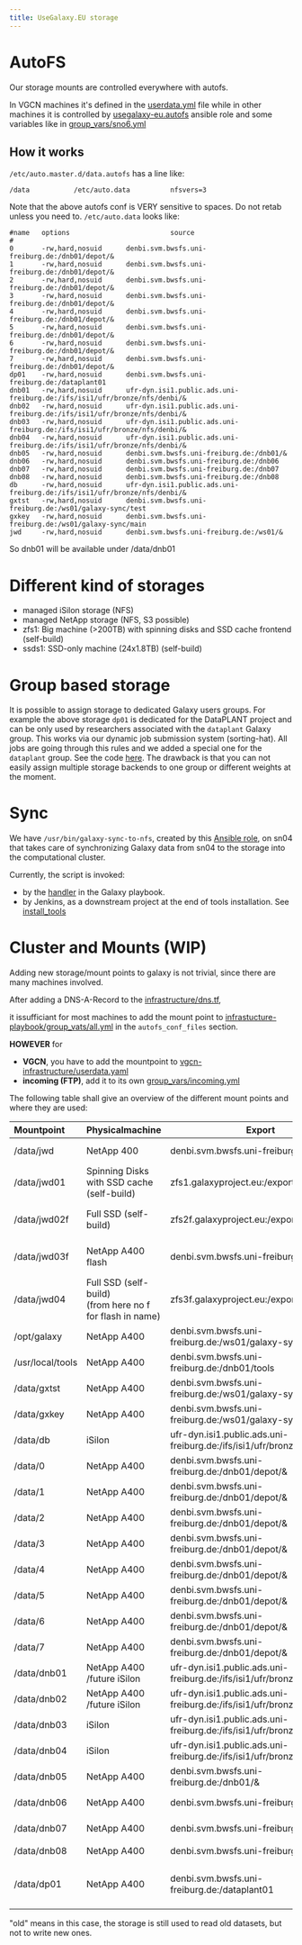 ```yaml
---
title: UseGalaxy.EU storage
---
```

# AutoFS

Our storage mounts are controlled everywhere with autofs.

In VGCN machines it's defined in the [userdata.yml](https://github.com/usegalaxy-eu/vgcn-infrastructure/blob/master/userdata.yaml)
file while in other machines it is controlled by [usegalaxy-eu.autofs](https://github.com/usegalaxy-eu/ansible-autofs) ansible role and
some variables like in [group_vars/sno6.yml](https://github.com/usegalaxy-eu/infrastructure-playbook/blob/4e6121da8af500dfe878c312243be49807ac5f48/group_vars/sn06.yml#L18)

## How it works

`/etc/auto.master.d/data.autofs` has a line like:

```
/data           /etc/auto.data          nfsvers=3
```

Note that the above autofs conf is VERY sensitive to spaces. Do not retab unless you need to. `/etc/auto.data` looks like:

```
#name   options                         source
#
0       -rw,hard,nosuid      denbi.svm.bwsfs.uni-freiburg.de:/dnb01/depot/&
1       -rw,hard,nosuid      denbi.svm.bwsfs.uni-freiburg.de:/dnb01/depot/&
2       -rw,hard,nosuid      denbi.svm.bwsfs.uni-freiburg.de:/dnb01/depot/&
3       -rw,hard,nosuid      denbi.svm.bwsfs.uni-freiburg.de:/dnb01/depot/&
4       -rw,hard,nosuid      denbi.svm.bwsfs.uni-freiburg.de:/dnb01/depot/&
5       -rw,hard,nosuid      denbi.svm.bwsfs.uni-freiburg.de:/dnb01/depot/&
6       -rw,hard,nosuid      denbi.svm.bwsfs.uni-freiburg.de:/dnb01/depot/&
7       -rw,hard,nosuid      denbi.svm.bwsfs.uni-freiburg.de:/dnb01/depot/&
dp01    -rw,hard,nosuid      denbi.svm.bwsfs.uni-freiburg.de:/dataplant01
dnb01   -rw,hard,nosuid      ufr-dyn.isi1.public.ads.uni-freiburg.de:/ifs/isi1/ufr/bronze/nfs/denbi/&
dnb02   -rw,hard,nosuid      ufr-dyn.isi1.public.ads.uni-freiburg.de:/ifs/isi1/ufr/bronze/nfs/denbi/&
dnb03   -rw,hard,nosuid      ufr-dyn.isi1.public.ads.uni-freiburg.de:/ifs/isi1/ufr/bronze/nfs/denbi/&
dnb04   -rw,hard,nosuid      ufr-dyn.isi1.public.ads.uni-freiburg.de:/ifs/isi1/ufr/bronze/nfs/denbi/&
dnb05   -rw,hard,nosuid      denbi.svm.bwsfs.uni-freiburg.de:/dnb01/&
dnb06   -rw,hard,nosuid      denbi.svm.bwsfs.uni-freiburg.de:/dnb06
dnb07   -rw,hard,nosuid      denbi.svm.bwsfs.uni-freiburg.de:/dnb07
dnb08   -rw,hard,nosuid      denbi.svm.bwsfs.uni-freiburg.de:/dnb08
db      -rw,hard,nosuid      ufr-dyn.isi1.public.ads.uni-freiburg.de:/ifs/isi1/ufr/bronze/nfs/denbi/&
gxtst   -rw,hard,nosuid      denbi.svm.bwsfs.uni-freiburg.de:/ws01/galaxy-sync/test
gxkey   -rw,hard,nosuid      denbi.svm.bwsfs.uni-freiburg.de:/ws01/galaxy-sync/main
jwd     -rw,hard,nosuid      denbi.svm.bwsfs.uni-freiburg.de:/ws01/&
```

So dnb01 will be available under /data/dnb01

# Different kind of storages

* managed iSilon storage (NFS)
* managed NetApp storage (NFS, S3 possible)
* zfs1: Big machine (>200TB) with spinning disks and SSD cache frontend (self-build)
* ssds1: SSD-only machine (24x1.8TB) (self-build)

# Group based storage

It is possible to assign storage to dedicated Galaxy users groups. For example the above storage `dp01` is dedicated for the DataPLANT project
and can be only used by researchers associated with the `dataplant` Galaxy group.
This works via our dynamic job submission system (sorting-hat). All jobs are going through this rules and we added a special one for the `dataplant`
group. See the code [here](https://github.com/usegalaxy-eu/sorting-hat/pull/9/files#diff-383169e44c84e4fdd975aa09423aa5152bd87e5fc2fd7482acad1caa071d131aR149). The drawback is that you can not easily assign multiple storage backends
to one group or different weights at the moment.

# Sync

We have `/usr/bin/galaxy-sync-to-nfs`, created by this [Ansible role](https://github.com/usegalaxy-eu/infrastructure-playbook/blob/master/roles/usegalaxy-eu.rsync-to-nfs/tasks/main.yml), on sn04 that takes care of synchronizing Galaxy data from sn04 to the storage into the computational cluster.

Currently, the script is invoked:

* by the [handler](https://github.com/usegalaxy-eu/infrastructure-playbook/blob/4e6121da8af500dfe878c312243be49807ac5f48/sn06.yml#L57) in the Galaxy playbook.
* by Jenkins, as a downstream project at the end of tools installation. See [install_tools](https://build.galaxyproject.eu/job/usegalaxy-eu/job/install-tools/)

# Cluster and Mounts (WIP)

Adding new storage/mount points to galaxy is not trivial, since there are many machines involved.

After adding a DNS-A-Record to the [infrastructure/dns.tf](https://github.com/mira-miracoli/infrastructure/blob/main/dns.tf),

it issufficiant for most machines to add the mount point to [infrastucture-playbook/group_vats/all.yml](https://github.com/usegalaxy-eu/infrastructure-playbook/blob/master/group_vars/all.yml) in the `autofs_conf_files` section.

**HOWEVER** for

* **VGCN**, you have to add the mountpoint to [vgcn-infrastructure/userdata.yaml](https://github.com/usegalaxy-eu/vgcn-infrastructure/blob/main/userdata.yaml)
* **incoming (FTP)**, add it to its own [group_vars/incoming.yml](https://github.com/usegalaxy-eu/infrastructure-playbook/blob/master/group_vars/incoming.yml)

The following table shall give an overview of the different mount points and where they are used:


| Mountpoint       | Physicalmachine                                               | Export                                                                   | Purpose                             | sn05               | sn06               | sn07               | incoming           | celery             | VGCN               |
| :----------------- | --------------------------------------------------------------- | -------------------------------------------------------------------------- | ------------------------------------- | -------------------- | :------------------- | -------------------- | -------------------- | -------------------- | -------------------- |
| /data/jwd        | NetApp 400                                                    | denbi.svm.bwsfs.uni-freiburg.de:/ws01/&                                  | job working dir                     | :heavy_check_mark: | :heavy_check_mark: | :heavy_check_mark: | :heavy_check_mark: | :heavy_check_mark: | :heavy_check_mark: |
| /data/jwd01      | Spinning Disks with SSD cache (self-build)                    | zfs1.galaxyproject.eu:/export/&                                          | job working dir                     | :heavy_check_mark: | :heavy_check_mark: | :heavy_check_mark: | :heavy_check_mark: | :heavy_check_mark: | :heavy_check_mark: |
| /data/jwd02f     | Full SSD (self-build)                                         | zfs2f.galaxyproject.eu:/export/&                                         | job working dir (full-flash)        | :heavy_check_mark: | :heavy_check_mark: | :heavy_check_mark: |                    | :heavy_check_mark: | :heavy_check_mark: |
| /data/jwd03f     | NetApp A400 flash                                             | denbi.svm.bwsfs.uni-freiburg.de:/ws02/&                                  | job working dir (full-flash)        | :heavy_check_mark: | :heavy_check_mark: | :heavy_check_mark: |                    | :heavy_check_mark: | :heavy_check_mark: |
| /data/jwd04      | Full SSD (self-build)<br />(from here no f for flash in name) | zfs3f.galaxyproject.eu:/export/&                                         | job working dir (full-flash)        | :heavy_check_mark: | :heavy_check_mark: | :heavy_check_mark: |                    | :heavy_check_mark: | :heavy_check_mark: |
| /opt/galaxy      | NetApp A400                                                   | denbi.svm.bwsfs.uni-freiburg.de:/ws01/galaxy-sync/main                   | galaxy root                         |                    |                    |                    |                    | :heavy_check_mark: | :heavy_check_mark: |
| /usr/local/tools | NetApp A400                                                   | denbi.svm.bwsfs.uni-freiburg.de:/dnb01/tools                             | tool dir                            |                    | :heavy_check_mark: | :heavy_check_mark: |                    |                    | :heavy_check_mark: |
| /data/gxtst      | NetApp A400                                                   | denbi.svm.bwsfs.uni-freiburg.de:/ws01/galaxy-sync/test                   |                                     | :heavy_check_mark: | :heavy_check_mark: | :heavy_check_mark: |                    | :heavy_check_mark: |                    |
| /data/gxkey      | NetApp A400                                                   | denbi.svm.bwsfs.uni-freiburg.de:/ws01/galaxy-sync/main                   |                                     | :heavy_check_mark: | :heavy_check_mark: | :heavy_check_mark: |                    | :heavy_check_mark: |                    |
| /data/db         | iSilon                                                        | ufr-dyn.isi1.public.ads.uni-freiburg.de:/ifs/isi1/ufr/bronze/nfs/denbi/& |                                     | :heavy_check_mark: | :heavy_check_mark: | :heavy_check_mark: |                    | :heavy_check_mark: | :heavy_check_mark: |
| /data/0          | NetApp A400                                                   | denbi.svm.bwsfs.uni-freiburg.de:/dnb01/depot/&                           | storage (old)                       | :heavy_check_mark: | :heavy_check_mark: | :heavy_check_mark: |                    | :heavy_check_mark: | :heavy_check_mark: |
| /data/1          | NetApp A400                                                   | denbi.svm.bwsfs.uni-freiburg.de:/dnb01/depot/&                           | storage (old)                       | :heavy_check_mark: | :heavy_check_mark: | :heavy_check_mark: |                    | :heavy_check_mark: | :heavy_check_mark: |
| /data/2          | NetApp A400                                                   | denbi.svm.bwsfs.uni-freiburg.de:/dnb01/depot/&                           | storage (old)                       | :heavy_check_mark: | :heavy_check_mark: | :heavy_check_mark: |                    | :heavy_check_mark: | :heavy_check_mark: |
| /data/3          | NetApp A400                                                   | denbi.svm.bwsfs.uni-freiburg.de:/dnb01/depot/&                           | storage (old)                       | :heavy_check_mark: | :heavy_check_mark: | :heavy_check_mark: |                    | :heavy_check_mark: | :heavy_check_mark: |
| /data/4          | NetApp A400                                                   | denbi.svm.bwsfs.uni-freiburg.de:/dnb01/depot/&                           | storage (old)                       | :heavy_check_mark: | :heavy_check_mark: | :heavy_check_mark: |                    | :heavy_check_mark: | :heavy_check_mark: |
| /data/5          | NetApp A400                                                   | denbi.svm.bwsfs.uni-freiburg.de:/dnb01/depot/&                           | storage (old)                       | :heavy_check_mark: | :heavy_check_mark: | :heavy_check_mark: |                    | :heavy_check_mark: | :heavy_check_mark: |
| /data/6          | NetApp A400                                                   | denbi.svm.bwsfs.uni-freiburg.de:/dnb01/depot/&                           | storage (old)                       | :heavy_check_mark: | :heavy_check_mark: | :heavy_check_mark: |                    | :heavy_check_mark: | :heavy_check_mark: |
| /data/7          | NetApp A400                                                   | denbi.svm.bwsfs.uni-freiburg.de:/dnb01/depot/&                           | storage (old)                       | :heavy_check_mark: | :heavy_check_mark: | :heavy_check_mark: |                    | :heavy_check_mark: | :heavy_check_mark: |
| /data/dnb01      | NetApp A400 /future iSilon                                    | ufr-dyn.isi1.public.ads.uni-freiburg.de:/ifs/isi1/ufr/bronze/nfs/denbi/& | storage (old)                       | :heavy_check_mark: | :heavy_check_mark: | :heavy_check_mark: |                    | :heavy_check_mark: | :heavy_check_mark: |
| /data/dnb02      | NetApp A400 /future iSilon                                    | ufr-dyn.isi1.public.ads.uni-freiburg.de:/ifs/isi1/ufr/bronze/nfs/denbi/& | storage (old)                       | :heavy_check_mark: | :heavy_check_mark: | :heavy_check_mark: |                    | :heavy_check_mark: | :heavy_check_mark: |
| /data/dnb03      | iSilon                                                        | ufr-dyn.isi1.public.ads.uni-freiburg.de:/ifs/isi1/ufr/bronze/nfs/denbi/& | storage (old)                       | :heavy_check_mark: | :heavy_check_mark: | :heavy_check_mark: |                    | :heavy_check_mark: | :heavy_check_mark: |
| /data/dnb04      | iSilon                                                        | ufr-dyn.isi1.public.ads.uni-freiburg.de:/ifs/isi1/ufr/bronze/nfs/denbi/& | storage (old)                       | :heavy_check_mark: | :heavy_check_mark: | :heavy_check_mark: |                    | :heavy_check_mark: | :heavy_check_mark: |
| /data/dnb05      | NetApp A400                                                   | denbi.svm.bwsfs.uni-freiburg.de:/dnb01/&                                 | storage (old)                       | :heavy_check_mark: | :heavy_check_mark: | :heavy_check_mark: |                    | :heavy_check_mark: | :heavy_check_mark: |
| /data/dnb06      | NetApp A400                                                   | denbi.svm.bwsfs.uni-freiburg.de:/dnb06                                   | storage (old)                       | :heavy_check_mark: | :heavy_check_mark: | :heavy_check_mark: |                    | :heavy_check_mark: | :heavy_check_mark: |
| /data/dnb07      | NetApp A400                                                   | denbi.svm.bwsfs.uni-freiburg.de:/dnb07                                   | currently used                      | :heavy_check_mark: | :heavy_check_mark: | :heavy_check_mark: |                    | :heavy_check_mark: | :heavy_check_mark: |
| /data/dnb08      | NetApp A400                                                   | denbi.svm.bwsfs.uni-freiburg.de:/dnb08                                   | unused                              | :heavy_check_mark: | :heavy_check_mark: | :heavy_check_mark: |                    | :heavy_check_mark: | :heavy_check_mark: |
| /data/dp01       | NetApp A400                                                   | denbi.svm.bwsfs.uni-freiburg.de:/dataplant01                             | special storage for DataPLANT group | :heavy_check_mark: | :heavy_check_mark: | :heavy_check_mark: |                    | :heavy_check_mark: | :heavy_check_mark: |

"old" means in this case, the storage is still used to read old datasets, but not to write new ones.